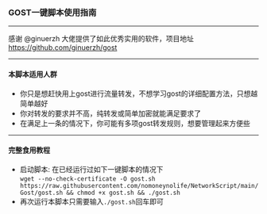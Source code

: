 ### GOST一键脚本使用指南
***
感谢 @ginuerzh 大佬提供了如此优秀实用的软件，项目地址 https://github.com/ginuerzh/gost

***
#### 本脚本适用人群  
* 你只是想赶快用上gost进行流量转发，不想学习gost的详细配置方法，只想越简单越好  
* 你对转发的要求并不高，纯转发或简单加密就能满足要求了  
* 在满足上一条的情况下，你可能有多项gost转发规则，想要管理起来方便些  
  
***  
#### 完整食用教程  
* 启动脚本: 在已经运行过如下一键脚本的情况下  
`wget --no-check-certificate -O gost.sh https://raw.githubusercontent.com/nomoneynolife/NetworkScript/main/Gost/gost.sh && chmod +x gost.sh && ./gost.sh`  
* 再次运行本脚本只需要输入`./gost.sh`回车即可  
